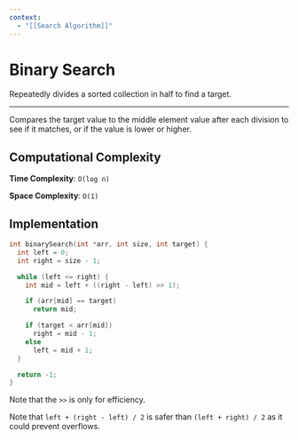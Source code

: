 ```yaml
---
context:
  - "[[Search Algorithm]]"
---
```


# Binary Search

Repeatedly divides a sorted collection in half to find a target.

---

Compares the target value to the middle element value after each division to see if it matches, or if the value is lower or higher.

## Computational Complexity

**Time Complexity**: `O(log n)`

**Space Complexity**: `O(1)`

## Implementation

```c
int binarySearch(int *arr, int size, int target) {
  int left = 0;
  int right = size - 1;

  while (left <= right) {
    int mid = left + ((right - left) >> 1);

    if (arr[mid] == target)
      return mid;

    if (target < arr[mid])
      right = mid - 1;
    else
      left = mid + 1;
  }

  return -1;
}
```

Note that the `>>` is only for efficiency.

Note that `left + (right - left) / 2` is safer than `(left + right) / 2` as it could prevent overflows.
